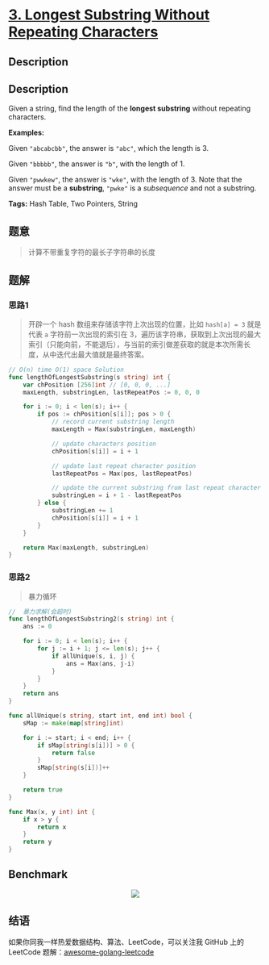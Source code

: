 # [3. Longest Substring Without Repeating Characters][title]

## Description

## Description

Given a string, find the length of the **longest substring** without repeating characters.

**Examples:**

Given `"abcabcbb"`, the answer is `"abc"`, which the length is 3.

Given `"bbbbb"`, the answer is `"b"`, with the length of 1.

Given `"pwwkew"`, the answer is `"wke"`, with the length of 3. Note that the answer must be a **substring**, `"pwke"` is a *subsequence* and not a substring.

**Tags:** Hash Table, Two Pointers, String

## 题意
>计算不带重复字符的最长子字符串的长度

## 题解

### 思路1
> 开辟一个 hash 数组来存储该字符上次出现的位置，比如 `hash[a] = 3` 就是代表 `a` 字符前一次出现的索引在 3，遍历该字符串，获取到上次出现的最大索引（只能向前，不能退后），与当前的索引做差获取的就是本次所需长度，从中迭代出最大值就是最终答案。

```go
// O(n) time O(1) space Solution
func lengthOfLongestSubstring(s string) int {
	var chPosition [256]int // [0, 0, 0, ...]
	maxLength, substringLen, lastRepeatPos := 0, 0, 0

	for i := 0; i < len(s); i++ {
		if pos := chPosition[s[i]]; pos > 0 {
			// record current substring length
			maxLength = Max(substringLen, maxLength)

			// update characters position
			chPosition[s[i]] = i + 1

			// update last repeat character position
			lastRepeatPos = Max(pos, lastRepeatPos)

			// update the current substring from last repeat character
			substringLen = i + 1 - lastRepeatPos
		} else {
			substringLen += 1
			chPosition[s[i]] = i + 1
		}
	}

	return Max(maxLength, substringLen)
}
```

### 思路2
> 暴力循环
```go
//	暴力求解(会超时)
func lengthOfLongestSubstring2(s string) int {
	ans := 0

	for i := 0; i < len(s); i++ {
		for j := i + 1; j <= len(s); j++ {
			if allUnique(s, i, j) {
				ans = Max(ans, j-i)
			}
		}
	}
	return ans
}

func allUnique(s string, start int, end int) bool {
	sMap := make(map[string]int)

	for i := start; i < end; i++ {
		if sMap[string(s[i])] > 0 {
			return false
		}
		sMap[string(s[i])]++
	}

	return true
}

func Max(x, y int) int {
	if x > y {
		return x
	}
	return y
}

```

## Benchmark
<div align=center>
<img src="https://github.com/kylesliu/awesome-golang-leetcode/blob/master/assets/images/0003-BenchMark.png"></img>
</div>

## 结语

如果你同我一样热爱数据结构、算法、LeetCode，可以关注我 GitHub 上的 LeetCode 题解：[awesome-golang-leetcode][me]

[title]: https://leetcode.com/problems/longest-substring-without-repeating-characters/description/
[me]: https://github.com/kylesliu/awesome-golang-leetcode

[Benchmark]: https://github.com/kylesliu/awesome-golang-leetcode/blob/master/assets/images/0003-BenchMark.png
